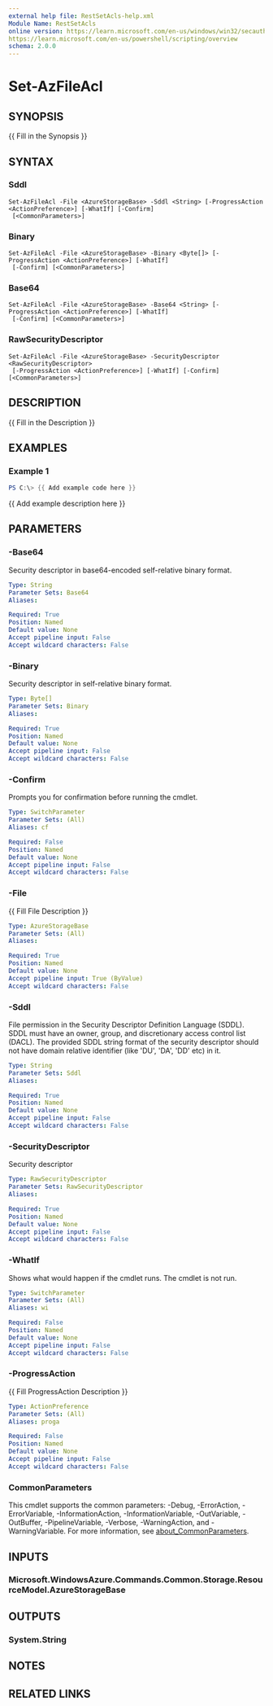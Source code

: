 ```yaml
---
external help file: RestSetAcls-help.xml
Module Name: RestSetAcls
online version: https://learn.microsoft.com/en-us/windows/win32/secauthz/security-descriptor-string-format
https://learn.microsoft.com/en-us/powershell/scripting/overview
schema: 2.0.0
---
```


# Set-AzFileAcl

## SYNOPSIS
{{ Fill in the Synopsis }}

## SYNTAX

### Sddl
```
Set-AzFileAcl -File <AzureStorageBase> -Sddl <String> [-ProgressAction <ActionPreference>] [-WhatIf] [-Confirm]
 [<CommonParameters>]
```

### Binary
```
Set-AzFileAcl -File <AzureStorageBase> -Binary <Byte[]> [-ProgressAction <ActionPreference>] [-WhatIf]
 [-Confirm] [<CommonParameters>]
```

### Base64
```
Set-AzFileAcl -File <AzureStorageBase> -Base64 <String> [-ProgressAction <ActionPreference>] [-WhatIf]
 [-Confirm] [<CommonParameters>]
```

### RawSecurityDescriptor
```
Set-AzFileAcl -File <AzureStorageBase> -SecurityDescriptor <RawSecurityDescriptor>
 [-ProgressAction <ActionPreference>] [-WhatIf] [-Confirm] [<CommonParameters>]
```

## DESCRIPTION
{{ Fill in the Description }}

## EXAMPLES

### Example 1
```powershell
PS C:\> {{ Add example code here }}
```

{{ Add example description here }}

## PARAMETERS

### -Base64
Security descriptor in base64-encoded self-relative binary format.

```yaml
Type: String
Parameter Sets: Base64
Aliases:

Required: True
Position: Named
Default value: None
Accept pipeline input: False
Accept wildcard characters: False
```

### -Binary
Security descriptor in self-relative binary format.

```yaml
Type: Byte[]
Parameter Sets: Binary
Aliases:

Required: True
Position: Named
Default value: None
Accept pipeline input: False
Accept wildcard characters: False
```

### -Confirm
Prompts you for confirmation before running the cmdlet.

```yaml
Type: SwitchParameter
Parameter Sets: (All)
Aliases: cf

Required: False
Position: Named
Default value: None
Accept pipeline input: False
Accept wildcard characters: False
```

### -File
{{ Fill File Description }}

```yaml
Type: AzureStorageBase
Parameter Sets: (All)
Aliases:

Required: True
Position: Named
Default value: None
Accept pipeline input: True (ByValue)
Accept wildcard characters: False
```

### -Sddl
File permission in the Security Descriptor Definition Language (SDDL).
SDDL must have an owner, group, and discretionary access control list (DACL).
The provided SDDL string format of the security descriptor should not have domain relative identifier (like 'DU', 'DA', 'DD' etc) in it.

```yaml
Type: String
Parameter Sets: Sddl
Aliases:

Required: True
Position: Named
Default value: None
Accept pipeline input: False
Accept wildcard characters: False
```

### -SecurityDescriptor
Security descriptor

```yaml
Type: RawSecurityDescriptor
Parameter Sets: RawSecurityDescriptor
Aliases:

Required: True
Position: Named
Default value: None
Accept pipeline input: False
Accept wildcard characters: False
```

### -WhatIf
Shows what would happen if the cmdlet runs.
The cmdlet is not run.

```yaml
Type: SwitchParameter
Parameter Sets: (All)
Aliases: wi

Required: False
Position: Named
Default value: None
Accept pipeline input: False
Accept wildcard characters: False
```

### -ProgressAction
{{ Fill ProgressAction Description }}

```yaml
Type: ActionPreference
Parameter Sets: (All)
Aliases: proga

Required: False
Position: Named
Default value: None
Accept pipeline input: False
Accept wildcard characters: False
```

### CommonParameters
This cmdlet supports the common parameters: -Debug, -ErrorAction, -ErrorVariable, -InformationAction, -InformationVariable, -OutVariable, -OutBuffer, -PipelineVariable, -Verbose, -WarningAction, and -WarningVariable. For more information, see [about_CommonParameters](http://go.microsoft.com/fwlink/?LinkID=113216).

## INPUTS

### Microsoft.WindowsAzure.Commands.Common.Storage.ResourceModel.AzureStorageBase

## OUTPUTS

### System.String

## NOTES

## RELATED LINKS
